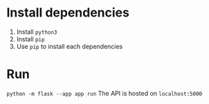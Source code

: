 # Install dependencies
1. Install `python3`
2. Install `pip`
3. Use `pip` to install each dependencies

# Run
`python -m flask --app app run`
The API is hosted on `localhost:5000`
